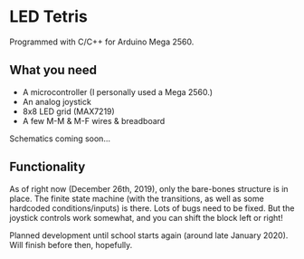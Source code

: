 # LED Tetris
Programmed with C/C++ for Arduino Mega 2560.

## What you need
* A microcontroller (I personally used a Mega 2560.)
* An analog joystick
* 8x8 LED grid (MAX7219)
* A few M-M & M-F wires & breadboard

Schematics coming soon...

## Functionality
As of right now (December 26th, 2019), only the bare-bones structure is in place. 
The finite state machine (with the transitions, as well as some hardcoded conditions/inputs) is there.
Lots of bugs need to be fixed. But the joystick controls work somewhat, and you can shift the block left or right!

Planned development until school starts again (around late January 2020).
Will finish before then, hopefully.
